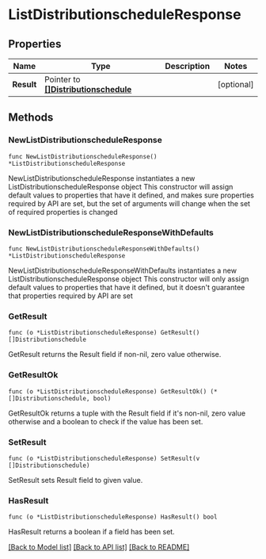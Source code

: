# ListDistributionscheduleResponse

## Properties

Name | Type | Description | Notes
------------ | ------------- | ------------- | -------------
**Result** | Pointer to [**[]Distributionschedule**](Distributionschedule.md) |  | [optional] 

## Methods

### NewListDistributionscheduleResponse

`func NewListDistributionscheduleResponse() *ListDistributionscheduleResponse`

NewListDistributionscheduleResponse instantiates a new ListDistributionscheduleResponse object
This constructor will assign default values to properties that have it defined,
and makes sure properties required by API are set, but the set of arguments
will change when the set of required properties is changed

### NewListDistributionscheduleResponseWithDefaults

`func NewListDistributionscheduleResponseWithDefaults() *ListDistributionscheduleResponse`

NewListDistributionscheduleResponseWithDefaults instantiates a new ListDistributionscheduleResponse object
This constructor will only assign default values to properties that have it defined,
but it doesn't guarantee that properties required by API are set

### GetResult

`func (o *ListDistributionscheduleResponse) GetResult() []Distributionschedule`

GetResult returns the Result field if non-nil, zero value otherwise.

### GetResultOk

`func (o *ListDistributionscheduleResponse) GetResultOk() (*[]Distributionschedule, bool)`

GetResultOk returns a tuple with the Result field if it's non-nil, zero value otherwise
and a boolean to check if the value has been set.

### SetResult

`func (o *ListDistributionscheduleResponse) SetResult(v []Distributionschedule)`

SetResult sets Result field to given value.

### HasResult

`func (o *ListDistributionscheduleResponse) HasResult() bool`

HasResult returns a boolean if a field has been set.


[[Back to Model list]](../README.md#documentation-for-models) [[Back to API list]](../README.md#documentation-for-api-endpoints) [[Back to README]](../README.md)


